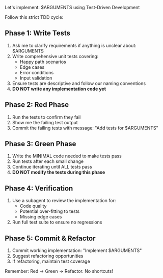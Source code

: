 Let's implement: $ARGUMENTS using Test-Driven Development

Follow this strict TDD cycle:

## Phase 1: Write Tests

1. Ask me to clarify requirements if anything is unclear about: $ARGUMENTS
2. Write comprehensive unit tests covering:
   - Happy path scenarios
   - Edge cases
   - Error conditions
   - Input validation
3. Ensure tests are descriptive and follow our naming conventions
4. **DO NOT write any implementation code yet**

## Phase 2: Red Phase

1. Run the tests to confirm they fail
2. Show me the failing test output
3. Commit the failing tests with message: "Add tests for $ARGUMENTS"

## Phase 3: Green Phase

1. Write the MINIMAL code needed to make tests pass
2. Run tests after each small change
3. Continue iterating until ALL tests pass
4. **DO NOT modify the tests during this phase**

## Phase 4: Verification

1. Use a subagent to review the implementation for:
   - Code quality
   - Potential over-fitting to tests
   - Missing edge cases
2. Run full test suite to ensure no regressions

## Phase 5: Commit & Refactor

1. Commit working implementation: "Implement $ARGUMENTS"
2. Suggest refactoring opportunities
3. If refactoring, maintain test coverage

Remember: Red → Green → Refactor. No shortcuts!
